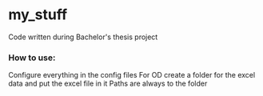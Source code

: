 # my_stuff
Code written during Bachelor's thesis project
### How to use:
Configure everything in the config files
For OD create a folder for the excel data and put the excel file in it
Paths are always to the folder
